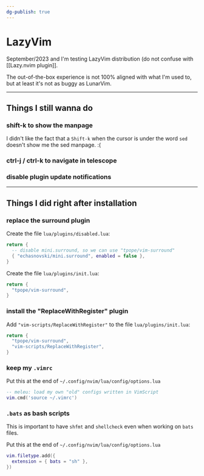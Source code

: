 ```yaml
---
dg-publish: true
---
```

# LazyVim

September/2023 and I'm testing LazyVim distribution (do not confuse with [[Lazy.nvim plugin]].

The out-of-the-box experience is not 100% aligned with what I'm used to, but at least it's not as buggy as LunarVim.

---

## Things I still wanna do

### shift-k to show the manpage

I didn't like the fact that a `Shift-k` when the cursor is under the word `sed` doesn't show me the sed manpage. :(

### ctrl-j / ctrl-k to navigate in telescope


### disable plugin update notifications


---

## Things I did right after installation

### replace the surround plugin

Create the file `lua/plugins/disabled.lua`:
```lua
return {
  -- disable mini.surround, so we can use "tpope/vim-surround"
  { "echasnovski/mini.surround", enabled = false },
}
```

Create the file `lua/plugins/init.lua`:
```lua
return {
  "tpope/vim-surround",
}
```


### install the "ReplaceWithRegister" plugin


Add `"vim-scripts/ReplaceWithRegister"` to the file `lua/plugins/init.lua`:
```lua
return {
  "tpope/vim-surround",
  "vim-scripts/ReplaceWithRegister",
}
```

### keep my `.vimrc`

Put this at the end of `~/.config/nvim/lua/config/options.lua`

```lua
-- meleu: load my own "old" configs written in VimScript
vim.cmd('source ~/.vimrc')
```

### `.bats` as bash scripts

This is important to have `shfmt` and `shellcheck` even when working on `bats` files.

Put this at the end of `~/.config/nvim/lua/config/options.lua`

```lua
vim.filetype.add({
  extension = { bats = "sh" },
})
```
